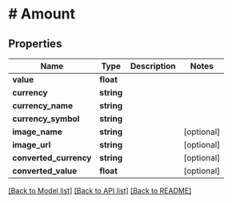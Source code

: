 # # Amount

## Properties

Name | Type | Description | Notes
------------ | ------------- | ------------- | -------------
**value** | **float** |  |
**currency** | **string** |  |
**currency_name** | **string** |  |
**currency_symbol** | **string** |  |
**image_name** | **string** |  | [optional]
**image_url** | **string** |  | [optional]
**converted_currency** | **string** |  | [optional]
**converted_value** | **float** |  | [optional]

[[Back to Model list]](../../README.md#models) [[Back to API list]](../../README.md#endpoints) [[Back to README]](../../README.md)
